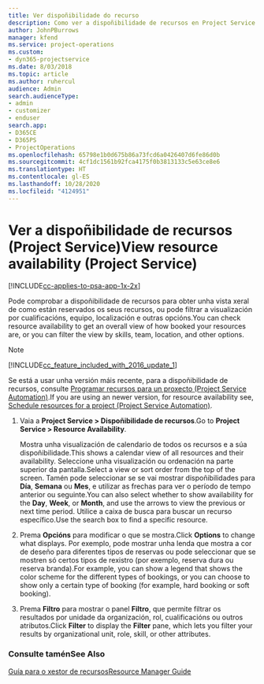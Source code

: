 ```yaml
---
title: Ver dispoñibilidade do recurso
description: Como ver a dispoñibilidade de recursos en Project Service
author: JohnPBurrows
manager: kfend
ms.service: project-operations
ms.custom:
- dyn365-projectservice
ms.date: 8/03/2018
ms.topic: article
ms.author: ruhercul
audience: Admin
search.audienceType:
- admin
- customizer
- enduser
search.app:
- D365CE
- D365PS
- ProjectOperations
ms.openlocfilehash: 65798e1b0d675b86a73fcd6a0426407d6fe86d0b
ms.sourcegitcommit: 4cf1dc1561b92fca4175f0b3813133c5e63ce8e6
ms.translationtype: HT
ms.contentlocale: gl-ES
ms.lasthandoff: 10/28/2020
ms.locfileid: "4124951"
---
```

# <a name="view-resource-availability-project-service"></a><span data-ttu-id="4999f-103">Ver a dispoñibilidade de recursos (Project Service)</span><span class="sxs-lookup"><span data-stu-id="4999f-103">View resource availability (Project Service)</span></span>

[!INCLUDE[cc-applies-to-psa-app-1x-2x](../includes/cc-applies-to-psa-app-1x-2x.md)]

<span data-ttu-id="4999f-104">Pode comprobar a dispoñibilidade de recursos para obter unha vista xeral de como están reservados os seus recursos, ou pode filtrar a visualización por cualificacións, equipo, localización e outras opcións.</span><span class="sxs-lookup"><span data-stu-id="4999f-104">You can check resource availability to get an overall view of how booked your resources are, or you can filter the view by skills, team, location, and other options.</span></span>  
  
> [!NOTE]
> [!INCLUDE[cc_feature_included_with_2016_update_1](../includes/cc-feature-included-with-2016-update-1.md)]  
> 
>  <span data-ttu-id="4999f-105">Se está a usar unha versión máis recente, para a dispoñibilidade de recursos, consulte [Programar recursos para un proxecto (Project Service Automation)](../psa/schedule-resources-project.md).</span><span class="sxs-lookup"><span data-stu-id="4999f-105">If you are using an newer version, for resource availability see, [Schedule resources for a project (Project Service Automation)](../psa/schedule-resources-project.md).</span></span>  

1. <span data-ttu-id="4999f-106">Vaia a **Project Service > Dispoñibilidade de recursos**.</span><span class="sxs-lookup"><span data-stu-id="4999f-106">Go to **Project Service > Resource Availability**.</span></span>  

    <span data-ttu-id="4999f-107">Mostra unha visualización de calendario de todos os recursos e a súa dispoñibilidade.</span><span class="sxs-lookup"><span data-stu-id="4999f-107">This shows a calendar view of all resources and their availability.</span></span> <span data-ttu-id="4999f-108">Seleccione unha visualización ou ordenación na parte superior da pantalla.</span><span class="sxs-lookup"><span data-stu-id="4999f-108">Select a view or sort order from the top of the screen.</span></span> <span data-ttu-id="4999f-109">Tamén pode seleccionar se se vai mostrar dispoñibilidades para **Día**, **Semana** ou **Mes**, e utilizar as frechas para ver o período de tempo anterior ou seguinte.</span><span class="sxs-lookup"><span data-stu-id="4999f-109">You can also select whether to show availability for the **Day**, **Week**, or **Month**, and use the arrows to view the previous or next time period.</span></span> <span data-ttu-id="4999f-110">Utilice a caixa de busca para buscar un recurso específico.</span><span class="sxs-lookup"><span data-stu-id="4999f-110">Use the search box to find a specific resource.</span></span>  

2. <span data-ttu-id="4999f-111">Prema **Opcións** para modificar o que se mostra.</span><span class="sxs-lookup"><span data-stu-id="4999f-111">Click **Options** to change what displays.</span></span> <span data-ttu-id="4999f-112">Por exemplo, pode mostrar unha lenda que mostra a cor de deseño para diferentes tipos de reservas ou pode seleccionar que se mostren só certos tipos de rexistro (por exemplo, reserva dura ou reserva branda).</span><span class="sxs-lookup"><span data-stu-id="4999f-112">For example, you can show a legend that shows the color scheme for the different types of bookings, or you can choose to show only a certain type of booking (for example, hard booking or soft booking).</span></span>  

3. <span data-ttu-id="4999f-113">Prema **Filtro** para mostrar o panel **Filtro**, que permite filtrar os resultados por unidade da organización, rol, cualificacións ou outros atributos.</span><span class="sxs-lookup"><span data-stu-id="4999f-113">Click **Filter** to display the **Filter** pane, which lets you filter your results by organizational unit, role, skill, or other attributes.</span></span>  

### <a name="see-also"></a><span data-ttu-id="4999f-114">Consulte tamén</span><span class="sxs-lookup"><span data-stu-id="4999f-114">See Also</span></span>  
 [<span data-ttu-id="4999f-115">Guía para o xestor de recursos</span><span class="sxs-lookup"><span data-stu-id="4999f-115">Resource Manager Guide</span></span>](../psa/resource-manager-guide.md)
